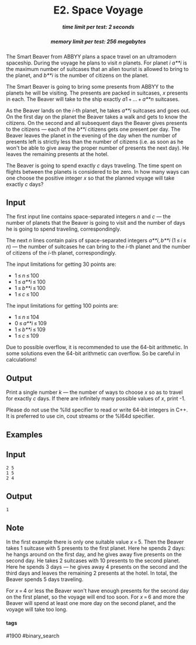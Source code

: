 <h1 style='text-align: center;'> E2. Space Voyage</h1>

<h5 style='text-align: center;'>time limit per test: 2 seconds</h5>
<h5 style='text-align: center;'>memory limit per test: 256 megabytes</h5>

The Smart Beaver from ABBYY plans a space travel on an ultramodern spaceship. During the voyage he plans to visit *n* planets. For planet *i* *a**i* is the maximum number of suitcases that an alien tourist is allowed to bring to the planet, and *b**i* is the number of citizens on the planet.

The Smart Beaver is going to bring some presents from ABBYY to the planets he will be visiting. The presents are packed in suitcases, *x* presents in each. The Beaver will take to the ship exactly *a*1 + ... + *a**n* suitcases.

As the Beaver lands on the *i*-th planet, he takes *a**i* suitcases and goes out. On the first day on the planet the Beaver takes a walk and gets to know the citizens. On the second and all subsequent days the Beaver gives presents to the citizens — each of the *b**i* citizens gets one present per day. The Beaver leaves the planet in the evening of the day when the number of presents left is strictly less than the number of citizens (i.e. as soon as he won't be able to give away the proper number of presents the next day). He leaves the remaining presents at the hotel.

The Beaver is going to spend exactly *c* days traveling. The time spent on flights between the planets is considered to be zero. In how many ways can one choose the positive integer *x* so that the planned voyage will take exactly *c* days?

## Input

The first input line contains space-separated integers *n* and *c* — the number of planets that the Beaver is going to visit and the number of days he is going to spend traveling, correspondingly.

The next *n* lines contain pairs of space-separated integers *a**i*, *b**i* (1 ≤ *i* ≤ *n*) — the number of suitcases he can bring to the *i*-th planet and the number of citizens of the *i*-th planet, correspondingly.

The input limitations for getting 30 points are: 

* 1 ≤ *n* ≤ 100
* 1 ≤ *a**i* ≤ 100
* 1 ≤ *b**i* ≤ 100
* 1 ≤ *c* ≤ 100

 The input limitations for getting 100 points are: 

* 1 ≤ *n* ≤ 104
* 0 ≤ *a**i* ≤ 109
* 1 ≤ *b**i* ≤ 109
* 1 ≤ *c* ≤ 109

 Due to possible overflow, it is recommended to use the 64-bit arithmetic. In some solutions even the 64-bit arithmetic can overflow. So be careful in calculations!

## Output

Print a single number *k* — the number of ways to choose *x* so as to travel for exactly *c* days. If there are infinitely many possible values of *x*, print -1.

Please do not use the %lld specifier to read or write 64-bit integers in С++. It is preferred to use cin, cout streams or the %I64d specifier.

## Examples

## Input


```
2 5  
1 5  
2 4  

```
## Output


```
1  

```
## Note

In the first example there is only one suitable value *x* = 5. Then the Beaver takes 1 suitcase with 5 presents to the first planet. Here he spends 2 days: he hangs around on the first day, and he gives away five presents on the second day. He takes 2 suitcases with 10 presents to the second planet. Here he spends 3 days — he gives away 4 presents on the second and the third days and leaves the remaining 2 presents at the hotel. In total, the Beaver spends 5 days traveling.

For *x* = 4 or less the Beaver won't have enough presents for the second day on the first planet, so the voyage will end too soon. For *x* = 6 and more the Beaver will spend at least one more day on the second planet, and the voyage will take too long.



#### tags 

#1900 #binary_search 